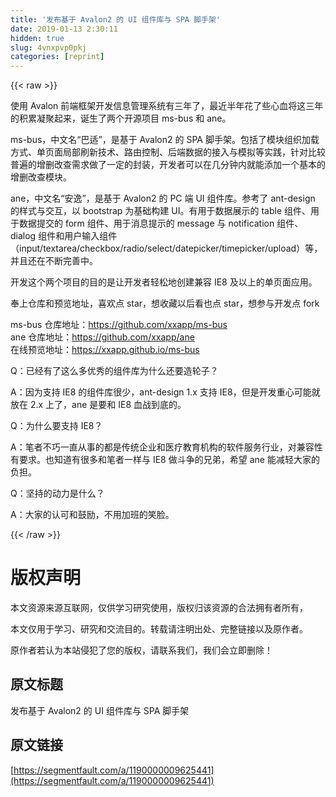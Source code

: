 ```yaml
---
title: '发布基于 Avalon2 的 UI 组件库与 SPA 脚手架' 
date: 2019-01-13 2:30:11
hidden: true
slug: 4vnxpvp0pkj
categories: [reprint]
---
```


{{< raw >}}

                    
<p>使用 Avalon 前端框架开发信息管理系统有三年了，最近半年花了些心血将这三年的积累凝聚起来，诞生了两个开源项目 ms-bus 和 ane。</p>
<p>ms-bus，中文名“巴适”，是基于 Avalon2 的 SPA 脚手架。包括了模块组织加载方式、单页面局部刷新技术、路由控制、后端数据的接入与模拟等实践，针对比较普遍的增删改查需求做了一定的封装，开发者可以在几分钟内就能添加一个基本的增删改查模块。</p>
<p>ane，中文名“安逸”，是基于 Avalon2 的 PC 端 UI 组件库。参考了 ant-design 的样式与交互，以 bootstrap 为基础构建 UI。有用于数据展示的 table 组件、用于数据提交的 form 组件、用于消息提示的 message 与 notification 组件、dialog 组件和用户输入组件（input/textarea/checkbox/radio/select/datepicker/timepicker/upload）等，并且还在不断完善中。</p>
<p>开发这个两个项目的目的是让开发者轻松地创建兼容 IE8 及以上的单页面应用。</p>
<p>奉上仓库和预览地址，喜欢点 star，想收藏以后看也点 star，想参与开发点 fork</p>
<p>ms-bus 仓库地址：<a href="https://github.com/xxapp/ms-bus" rel="nofollow noreferrer" target="_blank">https://github.com/xxapp/ms-bus</a><br>ane 仓库地址：<a href="https://github.com/xxapp/ane" rel="nofollow noreferrer" target="_blank">https://github.com/xxapp/ane</a><br>在线预览地址：<a href="https://xxapp.github.io/ms-bus" rel="nofollow noreferrer" target="_blank">https://xxapp.github.io/ms-bus</a></p>
<p>Q：已经有了这么多优秀的组件库为什么还要造轮子？</p>
<p>A：因为支持 IE8 的组件库很少，ant-design 1.x 支持 IE8，但是开发重心可能就放在 2.x 上了，ane 是要和 IE8 血战到底的。</p>
<p>Q：为什么要支持 IE8？</p>
<p>A：笔者不巧一直从事的都是传统企业和医疗教育机构的软件服务行业，对兼容性有要求。也知道有很多和笔者一样与 IE8 做斗争的兄弟，希望 ane 能减轻大家的负担。</p>
<p>Q：坚持的动力是什么？</p>
<p>A：大家的认可和鼓励，不用加班的笑脸。</p>

                
{{< /raw >}}

# 版权声明
本文资源来源互联网，仅供学习研究使用，版权归该资源的合法拥有者所有，

本文仅用于学习、研究和交流目的。转载请注明出处、完整链接以及原作者。

原作者若认为本站侵犯了您的版权，请联系我们，我们会立即删除！

## 原文标题
发布基于 Avalon2 的 UI 组件库与 SPA 脚手架

## 原文链接
[https://segmentfault.com/a/1190000009625441](https://segmentfault.com/a/1190000009625441)

